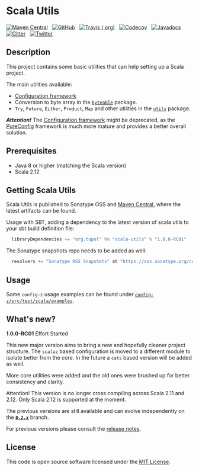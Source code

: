 # Scala Utils

[![Maven Central](https://img.shields.io/maven-central/v/org.tupol/scala-utils_2.12.svg)](https://mvnrepository.com/artifact/org.tupol/scala-utils) &nbsp;
[![GitHub](https://img.shields.io/github/license/tupol/scala-utils.svg)](https://github.com/tupol/scala-utils/blob/master/LICENSE) &nbsp; 
[![Travis (.org)](https://img.shields.io/travis/tupol/scala-utils.svg)](https://travis-ci.com/tupol/scala-utils) &nbsp; 
[![Codecov](https://img.shields.io/codecov/c/github/tupol/scala-utils.svg)](https://codecov.io/gh/tupol/scala-utils) &nbsp;
[![Javadocs](https://www.javadoc.io/badge/org.tupol/scala-utils_2.12.svg)](https://www.javadoc.io/doc/org.tupol/scala-utils_2.12)
[![Gitter](https://badges.gitter.im/scala-utils/community.svg)](https://gitter.im/scala-utils/community?utm_source=badge&utm_medium=badge&utm_campaign=pr-badge&utm_content=badge) &nbsp; 
[![Twitter](https://img.shields.io/twitter/url/https/_tupol.svg?color=%2317A2F2)](https://twitter.com/_tupol) &nbsp; 

## Description

This project contains some basic utilities that can help setting up a Scala project.

The main utilities available:
- [Configuration framework](config-z/docs/configuration-framework.md)
- Conversion to byte array in the [`byteable`](core/src/main/scala/org/tupol/utils/ByteableOps.scala) package.
- `Try`, `Future`, `Either`, `Product`, `Map` and other utilities in the [`utils`](core/src/main/scala/org/tupol/utils/) package.

***Attention!*** The [Configuration framework](config-z/docs/configuration-framework.md) might be
 deprecated, as the [PureConfig](https://pureconfig.github.io/) framework is much more mature and
  provides a better overall solution.

## Prerequisites ##

* Java 8 or higher (matching the Scala version)
* Scala 2.12


## Getting Scala Utils ##

Scala Utils is published to Sonatype OSS and [Maven Central](https://mvnrepository.com/artifact/org.tupol/scala-utils),
where the latest artifacts can be found.

Usage with SBT, adding a dependency to the latest version of scala utils to your sbt build definition file:

```scala
  libraryDependencies += "org.tupol" %% "scala-utils" % "1.0.0-RC01"
```

The Sonatype snapshots repo needs to be added as well:

```scala
  resolvers += "Sonatype OSS Snapshots" at "https://oss.sonatype.org/content/repositories/snapshots"
```


## Usage

Some `config-z` usage examples can be found under [`config-z/src/test/scala/examples`](config-z/src/test/scala/examples).


## What's new?

**1.0.0-RC01** Effort Started

This new major version aims to bring a new and hopefully cleaner project structure.
The `scalaz` based configuration is moved to a different module to isolate better from the core.
In the future a `cats` based version will be added as well.

More core utilities were added and the old ones were brushed up for better consistency and clarity.

Attention! This version is no longer cross compiling across Scala 2.11 and 2.12.
Only Scala 2.12 is supported at the moment.

The previous versions are still available and can evolve independently on the **[`0.2.x`](https://github.com/tupol/scala-utils/tree/0.2.x)** branch.

For previous versions please consult the [release notes](RELEASE-NOTES.md).


## License ##

This code is open source software licensed under the [MIT License](LICENSE).

